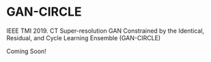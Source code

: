 # GAN-CIRCLE
IEEE TMI 2019. CT Super-resolution GAN Constrained by the Identical, Residual, and Cycle Learning Ensemble (GAN-CIRCLE)

Coming Soon!
